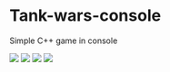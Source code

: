 # Tank-wars-console
Simple C++ game in console

<p align="left">
  <img src="https://img.shields.io/badge/Maintained%3F-Yes-blueviolet?style=flat-square">
  <img src="https://img.shields.io/github/license/nadehi18/battery-wallpaper-windows?style=flat-square">
  <img src=https://img.shields.io/github/license/mashape/apistatus.svg>
  <img src="https://img.shields.io/badge/Windows-Yes-blue?style=flat-square&logo=windows">  
</p>
